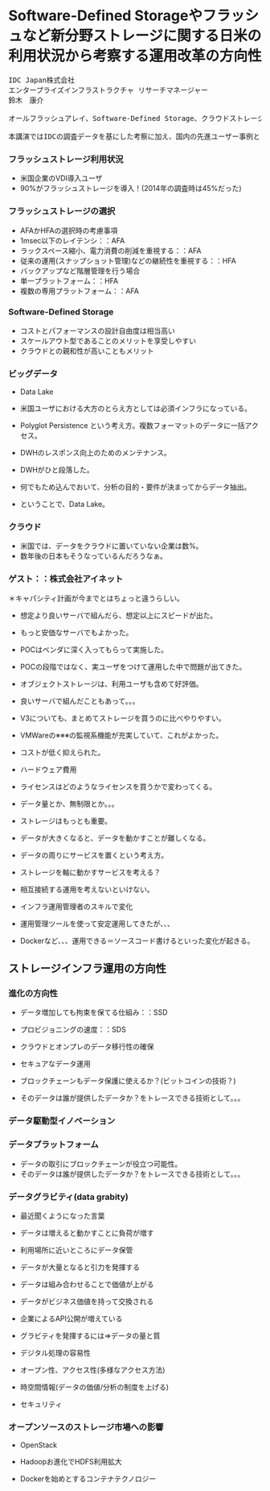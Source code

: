 # Software-Defined Storageやフラッシュなど新分野ストレージに関する日米の利用状況から考察する運用改革の方向性

<pre>
IDC Japan株式会社
エンタープライズインフラストラクチャ リサーチマネージャー
鈴木　康介

オールフラッシュアレイ、Software-Defined Storage、クラウドストレージなど、新たに台頭している分野のストレージ製品を米国、日本、両国のユーザー企業は、どのような動機で、どの程度まで利用しているのでしょうか。そして、新たなストレージインフラは企業を取り組むデジタルトランスフォーメーションをどのように支えているのでしょうか。

本講演ではIDCの調査データを基にした考察に加え、国内の先進ユーザー事例として株式会社アイネットの専務取締役 事業統括 田口勉様にご登壇いただき、ストレージインフラ刷新の中で経験された問題や得られた効果についてライブインタビュー形式でお話しいただく予定です。
</pre>

### フラッシュストレージ利用状況

* 米国企業のVDI導入ユーザ
 * 90%がフラッシュストレージを導入！(2014年の調査時は45%だった)

 ### フラッシュストレージの選択

* AFAかHFAの選択時の考慮事項
* 1msec以下のレイテンシ：：AFA
* ラックスペース縮小、電力消費の削減を重視する：：AFA
* 従来の運用(スナップショット管理)などの継続性を重視する：：HFA
* バックアップなど階層管理を行う場合
 * 単一プラットフォーム：：HFA
 * 複数の専用プラットフォーム：：AFA

### Software-Defined Storage

* コストとパフォーマンスの設計自由度は相当高い
* スケールアウト型であることのメリットを享受しやすい
* クラウドとの親和性が高いこともメリット

### ビッグデータ

* Data Lake
* 米国ユーザにおける大方のとらえ方としては必須インフラになっている。
* Polyglot Persistence という考え方。複数フォーマットのデータに一括アクセス。

* DWHのレスポンス向上のためのメンテナンス。
* DWHがひと段落した。
* 何でもため込んでおいて、分析の目的・要件が決まってからデータ抽出。
* ということで、Data Lake。

### クラウド

* 米国では、データをクラウドに置いていない企業は数%。
* 数年後の日本もそうなっているんだろうなぁ。

### ゲスト：：株式会社アイネット

＊キャパシティ計画が今までとはちょっと違うらしい。

* 想定より良いサーバで組んだら、想定以上にスピードが出た。
* もっと安価なサーバでもよかった。

* POCはベンダに深く入ってもらって実施した。
 * POCの段階ではなく、実ユーザをつけて運用した中で問題が出てきた。

* オブジェクトストレージは、利用ユーザも含めて好評価。
 * 良いサーバで組んだこともあって。。。
* V3についても、まとめてストレージを買うのに比べやりやすい。
* VMWareの※※※の監視系機能が充実していて、これがよかった。

* コストが低く抑えられた。
 * ハードウェア費用
 * ライセンスはどのようなライセンスを買うかで変わってくる。
  * データ量とか、無制限とか。。。

* ストレージはもっとも重要。
* データが大きくなると、データを動かすことが難しくなる。
* データの周りにサービスを置くという考え方。
* ストレージを軸に動かすサービスを考える？
* 相互接続する運用を考えないといけない。

* インフラ運用管理者のスキルで変化
* 運用管理ツールを使って安定運用してきたが、、、
* Dockerなど、、、運用できる＝ソースコード書けるといった変化が起きる。

## ストレージインフラ運用の方向性

### 進化の方向性

* データ増加しても拘束を保てる仕組み：：SSD
* プロビジョニングの速度：：SDS
* クラウドとオンプレのデータ移行性の確保

* セキュアなデータ運用
 * ブロックチェーンもデータ保護に使えるか？(ビットコインの技術？)
*  そのデータは誰が提供したデータか？をトレースできる技術として。。。

### データ駆動型イノベーション
### データプラットフォーム

* データの取引にブロックチェーンが役立つ可能性。
*  そのデータは誰が提供したデータか？をトレースできる技術として。。。

### データグラビティ(data grabity)

* 最近聞くようになった言葉

* データは増えると動かすことに負荷が増す
 * 利用場所に近いところにデータ保管

* データが大量となると引力を発揮する
 * データは組み合わせることで価値が上がる
 * データがビジネス価値を持って交換される
 * 企業によるAPI公開が増えている

* グラビティを発揮するには⇒データの量と質
 * デジタル処理の容易性
 * オープン性、アクセス性(多様なアクセス方法)
 * 時空間情報(データの価値/分析の制度を上げる)
 * セキュリティ

### オープンソースのストレージ市場への影響

* OpenStack

* Hadoopお進化でHDFS利用拡大

* Dockerを始めとするコンテナテクノロジー
